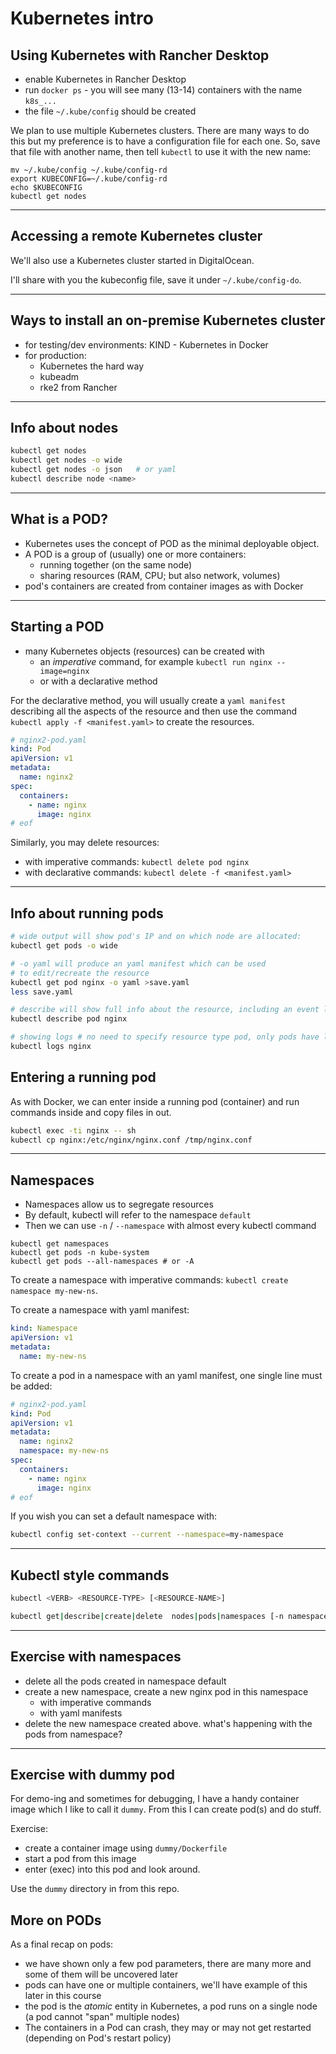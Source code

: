 # Kubernetes intro

## Using Kubernetes with Rancher Desktop

- enable Kubernetes in Rancher Desktop
- run `docker ps` - you will see many (13-14) containers with the name `k8s_...`
- the file `~/.kube/config` should be created

We plan to use multiple Kubernetes clusters. There are many ways to do this but my preference is to have a configuration file for each one. So, save that file with another name, then tell `kubectl` to use it with the new name:

```
mv ~/.kube/config ~/.kube/config-rd
export KUBECONFIG=~/.kube/config-rd
echo $KUBECONFIG
kubectl get nodes
```

--- 

## Accessing a remote Kubernetes cluster

We'll also use a Kubernetes cluster started in DigitalOcean. 

I'll share with you the kubeconfig file, save it under `~/.kube/config-do`.

---

## Ways to install an on-premise Kubernetes cluster

- for testing/dev environments: KIND - Kubernetes in Docker
- for production:
  - Kubernetes the hard way
  - kubeadm
  - rke2 from Rancher

---

## Info about nodes

```sh
kubectl get nodes
kubectl get nodes -o wide
kubectl get nodes -o json   # or yaml
kubectl describe node <name>
```

---

## What is a POD?

- Kubernetes uses the concept of POD as the minimal deployable object. 
- A POD is a group of (usually) one or more containers:
  - running together (on the same node)
  - sharing resources (RAM, CPU; but also network, volumes)
- pod's containers are created from container images as with Docker

---

## Starting a POD

- many Kubernetes objects (resources) can be created with 
  - an *imperative* command, for example `kubectl run nginx --image=nginx`
  - or with a declarative method

For the declarative method, you will usually create a `yaml manifest` describing all the aspects of the resource and then use the command `kubectl apply -f <manifest.yaml>` to create the resources.

```yaml
# nginx2-pod.yaml
kind: Pod
apiVersion: v1
metadata:
  name: nginx2
spec:
  containers:
    - name: nginx
      image: nginx
# eof
```

Similarly, you may delete resources:
- with imperative commands: `kubectl delete pod nginx`
- with declarative commands: `kubectl delete -f <manifest.yaml>`

---

## Info about running pods

```sh
# wide output will show pod's IP and on which node are allocated:
kubectl get pods -o wide   

# -o yaml will produce an yaml manifest which can be used 
# to edit/recreate the resource
kubectl get pod nginx -o yaml >save.yaml
less save.yaml

# describe will show full info about the resource, including an event log
kubectl describe pod nginx

# showing logs # no need to specify resource type pod, only pods have logs
kubectl logs nginx 
```

## Entering a running pod

As with Docker, we can enter inside a running pod (container) and run commands inside and copy files in out.

```sh
kubectl exec -ti nginx -- sh
kubectl cp nginx:/etc/nginx/nginx.conf /tmp/nginx.conf
```

---

## Namespaces

- Namespaces allow us to segregate resources
- By default, kubectl will refer to the namespace `default`
- Then we can use `-n` / `--namespace` with almost every kubectl command

```
kubectl get namespaces
kubectl get pods -n kube-system
kubectl get pods --all-namespaces # or -A
```

To create a namespace with imperative commands: `kubectl create namespace my-new-ns`.

To create a namespace with yaml manifest:

```yaml
kind: Namespace
apiVersion: v1
metadata:
  name: my-new-ns
```

To create a pod in a namespace with an yaml manifest, one single line must be added:

```yaml
# nginx2-pod.yaml
kind: Pod
apiVersion: v1
metadata:
  name: nginx2
  namespace: my-new-ns
spec:
  containers:
    - name: nginx
      image: nginx
# eof
```

If you wish you can set a default namespace with:
```sh
kubectl config set-context --current --namespace=my-namespace
```

---

## Kubectl style commands

```sh
kubectl <VERB> <RESOURCE-TYPE> [<RESOURCE-NAME>]

kubectl get|describe|create|delete  nodes|pods|namespaces [-n namespace]
```

---

## Exercise with namespaces

- delete all the pods created in namespace default 
- create a new namespace, create a new nginx pod in this namespace
    - with imperative commands
    - with yaml manifests
- delete the new namespace created above. what's happening with the pods from namespace?

---

## Exercise with dummy pod

For demo-ing and sometimes for debugging, I have a handy container image which I like to call it `dummy`. From this I can create pod(s) and do stuff.

Exercise:
- create a container image using `dummy/Dockerfile`
- start a pod from this image
- enter (exec) into this pod and look around.

Use the `dummy` directory in from this repo.

## More on PODs

As a final recap on pods:
- we have shown only a few pod parameters, there are many more and some of them will be uncovered later
- pods can have one or multiple containers, we'll have example of this later in this course
- the pod is the *atomic* entity in Kubernetes, a pod runs on a single node (a pod cannot "span" multiple nodes)
- The containers in a Pod can crash, they may or may not get restarted (depending on Pod's restart policy)



